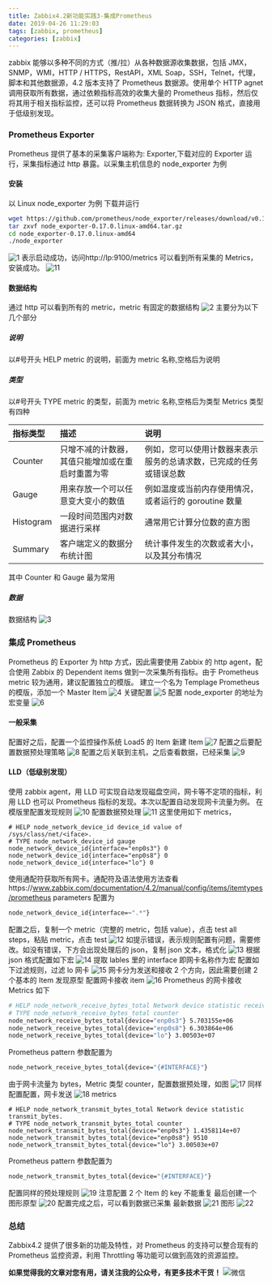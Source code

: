 ```yaml
---
title: Zabbix4.2新功能实践3-集成Prometheus
date: 2019-04-26 11:29:03
tags: [zabbix, prometheus]
categories: [zabbix]
---
```


zabbix 能够以多种不同的方式（推/拉）从各种数据源收集数据，包括 JMX，SNMP，WMI，HTTP / HTTPS，RestAPI，XML Soap，SSH，Telnet，代理，脚本和其他数据源，4.2 版本支持了 Prometheus 数据源。使用单个 HTTP agnet 调用获取所有数据，通过依赖指标高效的收集大量的 Prometheus 指标，然后仅将其用于相关指标监控，还可以将 Prometheus 数据转换为 JSON 格式，直接用于低级别发现。

### Prometheus Exporter

Prometheus 提供了基本的采集客户端称为: Exporter,下载对应的 Exporter 运行，采集指标通过 http 暴露。以采集主机信息的 node_exporter 为例

#### 安装

以 Linux node_exporter 为例
下载并运行

```bash
wget https://github.com/prometheus/node_exporter/releases/download/v0.17.0/node_exporter-0.17.0.linux-amd64.tar.gz
tar zxvf node_exporter-0.17.0.linux-amd64.tar.gz
cd node_exporter-0.17.0.linux-amd64
./node_exporter
```

![1](https://img.cactifans.com/wp-content/uploads/2019/04/724A2C74-BA09-4C51-A880-321A426431EE-1024x618.jpg)
表示启动成功，访问http://Ip:9100/metrics 可以看到所有采集的 Metrics，安装成功。
![11](https://img.cactifans.com/wp-content/uploads/2019/04/19E4316E-7F3D-44F3-A023-91BD880A84F4.jpg)

#### 数据结构

通过 http 可以看到所有的 metric，metric 有固定的数据结构
![2](https://img.cactifans.com/wp-content/uploads/2019/04/AB9652F8-5FDF-4933-8807-E31C76876D55.jpg)
主要分为以下几个部分

##### 说明

以#号开头 HELP metric 的说明，前面为 metric 名称,空格后为说明

##### 类型

以#号开头 TYPE metric 的类型，前面为 metric 名称,空格后为类型
Metrics 类型有四种

| 指标类型  | 描述                                             | 说明                                                               |
| :-------- | :----------------------------------------------- | :----------------------------------------------------------------- |
| Counter   | 只增不减的计数器，其值只能增加或在重启时重置为零 | 例如，您可以使用计数器来表示服务的总请求数，已完成的任务或错误总数 |
| Gauge     | 用来存放一个可以任意变大变小的数值               | 例如温度或当前内存使用情况，或者运行的 goroutine 数量              |
| Histogram | 一段时间范围内对数据进行采样                     | 通常用它计算分位数的直方图                                         |
| Summary   | 客户端定义的数据分布统计图                       | 统计事件发生的次数或者大小，以及其分布情况                         |

其中 Counter 和 Gauge 最为常用

##### 数据

数据结构
![3](https://img.cactifans.com/wp-content/uploads/2019/04/5266AFB9-63CB-4E92-A2C1-0C4F677FEBA2.jpg)

### 集成 Prometheus

Prometheus 的 Exporter 为 http 方式，因此需要使用 Zabbix 的 http agent，配合使用 Zabbix 的 Dependent items 做到一次采集所有指标。由于 Prometheus metric 较为通用，建议配置独立的模版。
建立一个名为 Templage Prometheus 的模版，添加一个 Master Item
![4](https://img.cactifans.com/wp-content/uploads/2019/04/843B2CC6-5EA4-49FA-B267-CAF945753E37.jpg)
关键配置
![5](https://img.cactifans.com/wp-content/uploads/2019/04/7372D0AD-B2C5-4331-87CA-FD4A74FFA6F1.png)
配置 node_exporter 的地址为宏变量
![6](https://img.cactifans.com/wp-content/uploads/2019/04/A6E9FD9C-9E5B-4D3A-AF22-2728CDE80B13-1024x373.jpg)

#### 一般采集

配置好之后，配置一个监控操作系统 Load5 的 Item
新建 Item
![7](https://img.cactifans.com/wp-content/uploads/2019/04/73DEF247-3CEE-4C22-87C6-6E2EEF920D75.jpg)
配置之后要配置数据预处理策略
![8](https://img.cactifans.com/wp-content/uploads/2019/04/B007D56B-11B9-4C9F-AA0C-40EC95071217-1024x384.jpg)
配置之后关联到主机，之后查看数据，已经采集
![9](https://img.cactifans.com/wp-content/uploads/2019/04/2E3B7526-278F-4D05-99FF-D8870DDD67DC-1024x275.jpg)

#### LLD（低级别发现）

使用 zabbix agent，用 LLD 可实现自动发现磁盘空间，网卡等不定项的指标，利用 LLD 也可以 Prometheus 指标的发现。本次以配置自动发现网卡流量为例。
在模版里配置发现规则
![10](https://img.cactifans.com/wp-content/uploads/2019/04/DE357DB6-1822-4997-A837-627CD8EF6AD8-1024x535.jpg)
配置数据预处理
![11](https://img.cactifans.com/wp-content/uploads/2019/04/CFB1A21A-44B3-4E6D-B9D9-25BA412B5DFC-1024x270.jpg)
这里使用如下 metrics，

```
# HELP node_network_device_id device_id value of /sys/class/net/<iface>.
# TYPE node_network_device_id gauge
node_network_device_id{interface="enp0s3"} 0
node_network_device_id{interface="enp0s8"} 0
node_network_device_id{interface="lo"} 0
```

使用通配符获取所有网卡。通配符及语法使用方法查看https://www.zabbix.com/documentation/4.2/manual/config/items/itemtypes/prometheus
parameters 配置为

```bash
node_network_device_id{interface=~".*"}
```

配置之后，复制一个 metric（完整的 metric，包括 value），点击 test all steps，粘贴 metric，点击 test
![12](https://img.cactifans.com/wp-content/uploads/2019/04/C953EC55-E275-41E4-ABC9-AD906076D46E-1024x307.jpg)
如提示错误，表示规则配置有问题，需要修改。如没有错误，下方会出现处理后的 json，复制 json 文本，格式化
![13](https://img.cactifans.com/wp-content/uploads/2019/04/9D082B32-B383-405B-84FF-434A9649770B.jpg)
根据 json 格式配置如下宏
![14](https://img.cactifans.com/wp-content/uploads/2019/04/068D1DEA-136C-4F03-A8B4-8679E91DE54E.jpg)
提取 lables 里的 interface 即网卡名称作为宏
配置如下过滤规则，过滤 lo 网卡
![15](https://img.cactifans.com/wp-content/uploads/2019/04/AD878175-DED0-4F07-9737-948CAEA9B4DE-1024x320.jpg)
网卡分为发送和接收 2 个方向，因此需要创建 2 个基本的 Item 发现原型
配置网卡接收 item
![16](https://img.cactifans.com/wp-content/uploads/2019/04/0A6E7AF0-4A0E-4349-96F1-187881E056AB-1024x580.jpg)
Prometheus 的网卡接收 Metrics 如下

```bash
# HELP node_network_receive_bytes_total Network device statistic receive_bytes.
# TYPE node_network_receive_bytes_total counter
node_network_receive_bytes_total{device="enp0s3"} 5.703155e+06
node_network_receive_bytes_total{device="enp0s8"} 6.303864e+06
node_network_receive_bytes_total{device="lo"} 3.00503e+07
```

Prometheus pattern 参数配置为

```bash
node_network_receive_bytes_total{device="{#INTERFACE}"}
```

由于网卡流量为 bytes，Metric 类型 counter，配置数据预处理，如图
![17](https://img.cactifans.com/wp-content/uploads/2019/04/58F8AFC3-429A-4158-BAF5-D9F564FAC9D3.jpg)
同样配置配置，网卡发送
![18](https://img.cactifans.com/wp-content/uploads/2019/04/66F811A8-DD65-4EEB-A09B-9387013B18A8-1024x614.jpg)
metrics

```
# HELP node_network_transmit_bytes_total Network device statistic transmit_bytes.
# TYPE node_network_transmit_bytes_total counter
node_network_transmit_bytes_total{device="enp0s3"} 1.4358114e+07
node_network_transmit_bytes_total{device="enp0s8"} 9510
node_network_transmit_bytes_total{device="lo"} 3.00503e+07
```

Prometheus pattern 参数配置为

```bash
node_network_transmit_bytes_total{device="{#INTERFACE}"}
```

配置同样的预处理规则
![19](https://img.cactifans.com/wp-content/uploads/2019/04/C6459A79-2A19-422D-AA4B-5C52E16A77D6-1024x437.jpg)
注意配置 2 个 Item 的 key 不能重复
最后创建一个图形原型
![20](https://img.cactifans.com/wp-content/uploads/2019/04/50E8BE32-1E08-42A3-BE66-7A124F32253D-1024x663.jpg)
配置完成之后，可以看到数据已采集
最新数据
![21](https://img.cactifans.com/wp-content/uploads/2019/04/377F6423-01C4-41BD-B700-A12C9EC0F39A-1024x331.jpg)
图形
![22](https://img.cactifans.com/wp-content/uploads/2019/04/45C5A85A-8E0E-4061-9771-29BAAAE2C72A-1024x417.jpg)

### 总结

Zabbix4.2 提供了很多新的功能及特性，对 Prometheus 的支持可以整合现有的 Prometheus 监控资源，利用 Throttling 等功能可以做到高效的资源监控。

**如果觉得我的文章对您有用，请关注我的公众号，有更多技术干货！**
![微信](https://img.cactifans.com/wp-content/uploads/2017/12/qrcode_for_gh_5c46969f2957_258-1-1.jpg)
